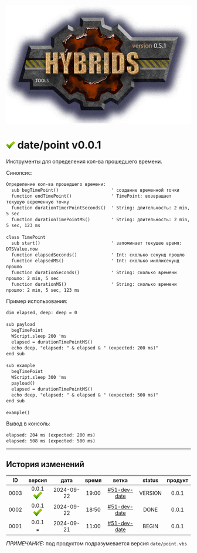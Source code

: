 [![logo](../../logo.png)](../../docs.md "documentation") 

[M]: ../date.md        "родитель"
[P]: ../../icons/progress.png  "в процессе..."
[S]: ../../icons/success.png   "ошибок не обнаружено"
[E]: ../../icons/empty.png     "нет данных"

[![S]][M] date/point v0.0.1
===========================
Инструменты для определения кол-ва прошедшего времени.  

Синопсис:  

```vbs
Определение кол-ва прошедшего времени:
  sub begTimePoint()                    ' создание временной точки
  function endTimePoint()               ' TimePoint: возвращает текущую веременную точку
  function durationTimerPointSeconds()  ' String: длительность: 2 min, 5 sec
  function durationTimePointMS()        ' String: длительность: 2 min, 5 sec, 123 ms

class TimePoint
  sub start()                           ' запоминает текущее время: DTSValue.now 
  function elapsedSeconds()             ' Int: сколько секунд прошло
  function elapsedMS()                  ' Int: сколько миллисекунд прошло
  function durationSeconds()            ' String: сколько времени прошло: 2 min, 5 sec
  function durationMS()                 ' String: сколько времени прошло: 2 min, 5 sec, 123 ms
```

Пример использования:  

```vbs
dim elapsed, deep: deep = 0

sub payload
  begTimePoint
  WScript.sleep 200 'ms
  elapsed = durationTimePointMS()
  echo deep, "elapsed: " & elapsed & " (expected: 200 ms)"
end sub

sub example
  begTimePoint
  WScript.sleep 300 'ms
  payload()
  elapsed = durationTimePointMS()
  echo deep, "elapsed: " & elapsed & " (expected: 500 ms)"
end sub

example()
```

Вывод в консоль:  
```
elapsed: 204 ms (expected: 200 ms)
elapsed: 508 ms (expected: 500 ms)
```

--------------------------------------------------------------------------------

История изменений 
-----------------

| **ID** |      версия     |    дата    | время |     ветка      | status  | продукт |  
|:------:|:---------------:|:----------:|:-----:|:--------------:|:-------:|:-------:|  
|  0003  | 0.0.1 [![S]][M] | 2024-09-22 | 19:00 | [#51-dev-date] | VERSION |  0.0.1  |  
|  0002  | 0.0.1 [![S]][M] | 2024-09-22 | 18:50 | [#51-dev-date] |  DONE   |  0.0.1  |  
|  0001  | 0.0.1 [![E]][M] | 2024-09-21 | 11:00 | [#51-dev-date] |  BEGIN  |  0.0.1  |  

*ПРИМЕЧАНИЕ:* под продуктом подразумевается версия `date/point.vbs`  

[#51-dev-date]:  ../../history.md#-v051-dev

